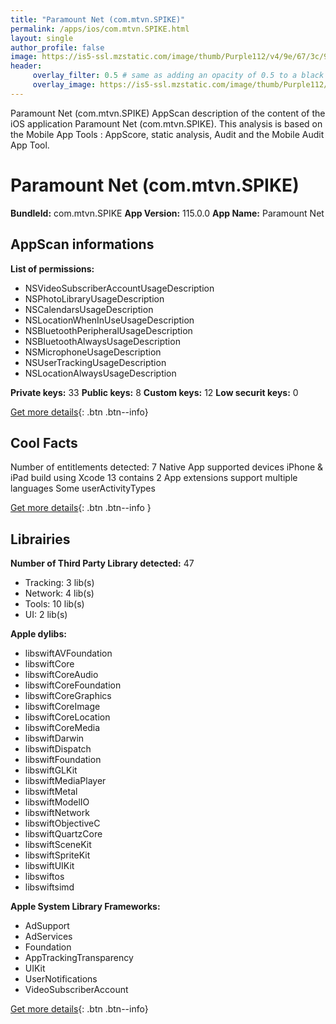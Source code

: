 ```yaml
---
title: "Paramount Net (com.mtvn.SPIKE)"
permalink: /apps/ios/com.mtvn.SPIKE.html
layout: single
author_profile: false
image: https://is5-ssl.mzstatic.com/image/thumb/Purple112/v4/9e/67/3c/9e673c67-a790-199e-e7dd-fc89f02fddc3/AppIcon-0-0-1x_U007emarketing-0-0-0-7-0-0-sRGB-0-0-0-GLES2_U002c0-512MB-85-220-0-0.png/512x512bb.jpg
header: 
     overlay_filter: 0.5 # same as adding an opacity of 0.5 to a black background
     overlay_image: https://is5-ssl.mzstatic.com/image/thumb/Purple112/v4/9e/67/3c/9e673c67-a790-199e-e7dd-fc89f02fddc3/AppIcon-0-0-1x_U007emarketing-0-0-0-7-0-0-sRGB-0-0-0-GLES2_U002c0-512MB-85-220-0-0.png/512x512bb.jpg
---
```

Paramount Net (com.mtvn.SPIKE) AppScan description of the content of the iOS application Paramount Net (com.mtvn.SPIKE). This analysis is based on the Mobile App Tools : AppScore, static analysis, Audit and the Mobile Audit App Tool.

# Paramount Net (com.mtvn.SPIKE)

**BundleId:** com.mtvn.SPIKE
**App Version:** 115.0.0
**App Name:** Paramount Net


## AppScan informations 

**List of permissions:** 
- NSVideoSubscriberAccountUsageDescription
- NSPhotoLibraryUsageDescription
- NSCalendarsUsageDescription
- NSLocationWhenInUseUsageDescription
- NSBluetoothPeripheralUsageDescription
- NSBluetoothAlwaysUsageDescription
- NSMicrophoneUsageDescription
- NSUserTrackingUsageDescription
- NSLocationAlwaysUsageDescription
  
  
**Private keys:** 33
**Public keys:** 8
**Custom keys:** 12
**Low securit keys:** 0
  
[Get more details](/pricing.html){: .btn .btn--info}

## Cool Facts

Number of entitlements detected: 7
Native App
supported devices iPhone & iPad
build using Xcode 13
contains 2 App extensions
support multiple languages
Some userActivityTypes
  
[Get more details](/pricing.html){: .btn .btn--info }

## Librairies 
**Number of Third Party Library detected:** 47
- Tracking: 3 lib(s)
- Network: 4 lib(s)
- Tools: 10 lib(s)
- UI: 2 lib(s)


**Apple dylibs:**
- libswiftAVFoundation
- libswiftCore
- libswiftCoreAudio
- libswiftCoreFoundation
- libswiftCoreGraphics
- libswiftCoreImage
- libswiftCoreLocation
- libswiftCoreMedia
- libswiftDarwin
- libswiftDispatch
- libswiftFoundation
- libswiftGLKit
- libswiftMediaPlayer
- libswiftMetal
- libswiftModelIO
- libswiftNetwork
- libswiftObjectiveC
- libswiftQuartzCore
- libswiftSceneKit
- libswiftSpriteKit
- libswiftUIKit
- libswiftos
- libswiftsimd


**Apple System Library Frameworks:**
- AdSupport
- AdServices
- Foundation
- AppTrackingTransparency
- UIKit
- UserNotifications
- VideoSubscriberAccount


  
[Get more details](/pricing.html){: .btn .btn--info}

